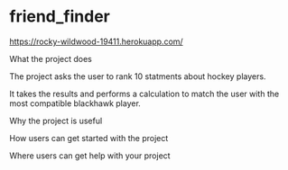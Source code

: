 # friend_finder

https://rocky-wildwood-19411.herokuapp.com/


What the project does

The project asks the user to rank 10 statments about hockey players.

It takes the results and performs a calculation to match the user with the most compatible blackhawk player.

Why the project is useful


How users can get started with the project


Where users can get help with your project



